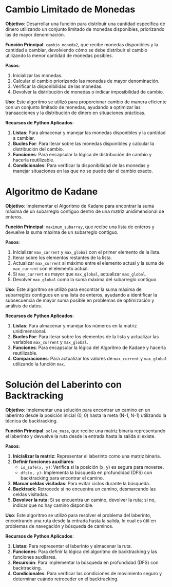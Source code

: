 # Cambio Limitado de Monedas

**Objetivo**: Desarrollar una función para distribuir una cantidad específica de dinero utilizando un conjunto limitado de monedas disponibles, priorizando las de mayor denominación.

**Función Principal**: `cambio_moneda2`, que recibe monedas disponibles y la cantidad a cambiar, devolviendo cómo se debe distribuir el cambio utilizando la menor cantidad de monedas posibles.

**Pasos**:
1. Inicializar las monedas.
2. Calcular el cambio priorizando las monedas de mayor denominación.
3. Verificar la disponibilidad de las monedas.
4. Devolver la distribución de monedas o indicar imposibilidad de cambio.

**Uso**: Este algoritmo se utilizó para proporcionar cambio de manera eficiente con un conjunto limitado de monedas, ayudando a optimizar las transacciones y la distribución de dinero en situaciones prácticas.

**Recursos de Python Aplicados**:
1. **Listas**: Para almacenar y manejar las monedas disponibles y la cantidad a cambiar.
2. **Bucles For**: Para iterar sobre las monedas disponibles y calcular la distribución del cambio.
3. **Funciones**: Para encapsular la lógica de distribución de cambio y hacerla reutilizable.
4. **Condicionales**: Para verificar la disponibilidad de las monedas y manejar situaciones en las que no se puede dar el cambio exacto.


# Algoritmo de Kadane

**Objetivo**: Implementar el Algoritmo de Kadane para encontrar la suma máxima de un subarreglo contiguo dentro de una matriz unidimensional de enteros.

**Función Principal**: `maximum_subarray`, que recibe una lista de enteros y devuelve la suma máxima de un subarreglo contiguo.

**Pasos**:
1. Inicializar `max_current` y `max_global` con el primer elemento de la lista.
2. Iterar sobre los elementos restantes de la lista.
3. Actualizar `max_current` al máximo entre el elemento actual y la suma de `max_current` con el elemento actual.
4. Si `max_current` es mayor que `max_global`, actualizar `max_global`.
5. Devolver `max_global` como la suma máxima del subarreglo contiguo.

**Uso**: Este algoritmo se utilizó para encontrar la suma máxima de subarreglos contiguos en una lista de enteros, ayudando a identificar la subsecuencia de mayor suma posible en problemas de optimización y análisis de datos.

**Recursos de Python Aplicados**:
1. **Listas**: Para almacenar y manejar los números en la matriz unidimensional.
2. **Bucles For**: Para iterar sobre los elementos de la lista y actualizar las variables `max_current` y `max_global`.
3. **Funciones**: Para encapsular la lógica del Algoritmo de Kadane y hacerla reutilizable.
4. **Comparaciones**: Para actualizar los valores de `max_current` y `max_global` utilizando la función `max`.

# Solución del Laberinto con Backtracking

**Objetivo**: Implementar una solución para encontrar un camino en un laberinto desde la posición inicial (0, 0) hasta la meta (N-1, N-1) utilizando la técnica de backtracking.

**Función Principal**: `solve_maze`, que recibe una matriz binaria representando el laberinto y devuelve la ruta desde la entrada hasta la salida si existe.

**Pasos**:
1. **Inicializar la matriz**: Representar el laberinto como una matriz binaria.
2. **Definir funciones auxiliares**:
   - `is_safe(x, y)`: Verifica si la posición (x, y) es segura para moverse.
   - `dfs(x, y)`: Implementa la búsqueda en profundidad (DFS) con backtracking para encontrar el camino.
3. **Marcar celdas visitadas**: Para evitar ciclos durante la búsqueda.
4. **Backtrack**: Retrocede si no encuentra un camino, desmarcando las celdas visitadas.
5. **Devolver la ruta**: Si se encuentra un camino, devolver la ruta; si no, indicar que no hay camino disponible.

**Uso**: Este algoritmo se utilizó para resolver el problema del laberinto, encontrando una ruta desde la entrada hasta la salida, lo cual es útil en problemas de navegación y búsqueda de caminos.

**Recursos de Python Aplicados**:
1. **Listas**: Para representar el laberinto y almacenar la ruta.
2. **Funciones**: Para definir la lógica del algoritmo de backtracking y las funciones auxiliares.
3. **Recursión**: Para implementar la búsqueda en profundidad (DFS) con backtracking.
4. **Condicionales**: Para verificar las condiciones de movimiento seguro y determinar cuándo retroceder en el backtracking.
